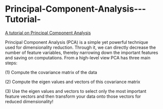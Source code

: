 # Principal-Component-Analysis---Tutorial-



[A tutorial on Principal Component Analysis](https://arxiv.org/pdf/1404.1100.pdf?utm_content=bufferb37df&utm_medium=social&utm_source=facebook.com&utm_campaign=buffer)


Principal Component Analysis (PCA) is a simple yet powerful technique used for dimensionality reduction. Through it, we can directly decrease the number of feature variables, thereby narrowing down the important features and saving on computations. From a high-level view PCA has three main steps:

(1) Compute the covariance matrix of the data

(2) Compute the eigen values and vectors of this covariance matrix

(3) Use the eigen values and vectors to select only the most important feature vectors and then transform your data onto those vectors for     reduced dimensionality!
